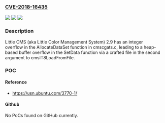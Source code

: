 ### [CVE-2018-16435](https://cve.mitre.org/cgi-bin/cvename.cgi?name=CVE-2018-16435)
![](https://img.shields.io/static/v1?label=Product&message=n%2Fa&color=blue)
![](https://img.shields.io/static/v1?label=Version&message=n%2Fa&color=blue)
![](https://img.shields.io/static/v1?label=Vulnerability&message=n%2Fa&color=brighgreen)

### Description

Little CMS (aka Little Color Management System) 2.9 has an integer overflow in the AllocateDataSet function in cmscgats.c, leading to a heap-based buffer overflow in the SetData function via a crafted file in the second argument to cmsIT8LoadFromFile.

### POC

#### Reference
- https://usn.ubuntu.com/3770-1/

#### Github
No PoCs found on GitHub currently.

